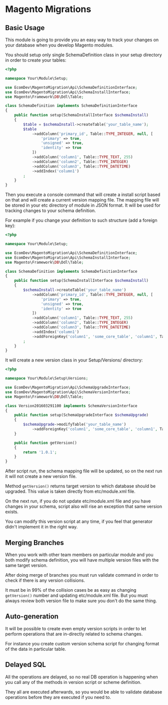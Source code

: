 # Magento Migrations

## Basic Usage
This module is going to provide you an easy way to track your changes on your database when you develop Magento modules.

You should setup only single SchemaDefinition class in your setup directory in order to create your tables:

```php
<?php

namespace Your\Module\Setup;

use EcomDev\MagentoMigration\Api\SchemaDefinitionInterface;
use EcomDev\MagentoMigration\Api\SchemaInstallInterface;
use Magento\Framework\DB\Ddl\Table;

class SchemaDefinition implements SchemaDefinitionInterface
{
    public function setup(SchemaInstallInterface $schemaInstall)
    {
        $table = $schemaInstall->createTable('your_table_name');
        $table
            ->addColumn('primary_id', Table::TYPE_INTEGER, null, [
                'primary' => true,
                'unsigned' => true,
                'identity' => true
            ])
            ->addColumn('column1', Table::TYPE_TEXT, 255)
            ->addColumn('column2', Table::TYPE_INTEGER)
            ->addColumn('column3', Table::TYPE_DATETIME)
            ->addIndex('column1')
        ;
    }
}
```

Then you execute a console command that will create a install script based on that and will create a current version mapping file.
The mapping file will be stored in your etc directory of module in JSON format. It will be used for tracking changes to your schema definition.

For example if you change your definition to such structure (add a foreign key):
```php
<?php

namespace Your\Module\Setup;

use EcomDev\MagentoMigration\Api\SchemaDefinitionInterface;
use EcomDev\MagentoMigration\Api\SchemaInstallInterface;
use Magento\Framework\DB\Ddl\Table;

class SchemaDefinition implements SchemaDefinitionInterface
{
    public function setup(SchemaInstallInterface $schemaInstall)
    {
        $schemaInstall->createTable('your_table_name')
            ->addColumn('primary_id', Table::TYPE_INTEGER, null, [
                'primary' => true,
                'unsigned' => true,
                'identity' => true
            ])
            ->addColumn('column1', Table::TYPE_TEXT, 255)
            ->addColumn('column2', Table::TYPE_INTEGER)
            ->addColumn('column3', Table::TYPE_DATETIME)
            ->addIndex('column1')
            ->addForeignKey('column1', 'some_core_table', 'column1', Table::ACTION_CASCADE)
        ;
    }
}
```

It will create a new version class in your Setup/Versions/ directory:

```php
<?php

namespace Your\Module\Setup\Versions;

use EcomDev\MagentoMigration\Api\SchemaUpgradeInterface;
use EcomDev\MagentoMigration\Api\SchemaVersionInterface;
use Magento\Framework\DB\Ddl\Table;

class Version201603291100 implements SchemaVersionInterface
{
    public function setup(SchemaUpgradeInterface $schemaUpgrade)
    {
        $schemaUpgrade->modifyTable('your_table_name')
            ->addForeignKey('column1', 'some_core_table', 'column1', Table::ACTION_CASCADE);
    }

    public function getVersion()
    {
        return '1.0.1';
    }
}
```

After script run, the schema mapping file will be updated, so on the next run it will not create a new version file.

Method `getVersion()` returns target version to which database should be upgraded.
This value is taken directly from etc/module.xml file. 

On the next run, if you do not update etc/module.xml file and you have changes in your schema, script also will rise an exception that same version exists.

You can modify this version script at any time, if you feel that generator didn't implement it in the right way.

## Merging Branches
When you work with other team members on particular module and you both modify schema definition, you will have multiple version files with the same target version.

After doing merge of branches you must run validate command in order to check if there is any version collisions. 

It must be in 99% of the collision cases be as easy as changing `getVersion()` number and updating etc/module.xml file.
But you must always review both version file to make sure you don't do the same thing.

## Auto-generation

It will be possible to create even empty version scripts in order to let perform operations that are in-directly related to schema changes.

For instance you create custom version schema script for changing format of the data in particular table.

## Delayed SQL

All the operations are delayed, so no real DB operation is happening when you call any of the methods in version script or scheme definition. 

They all are executed afterwards, so you would be able to validate database operations before they are executed if you need to.
